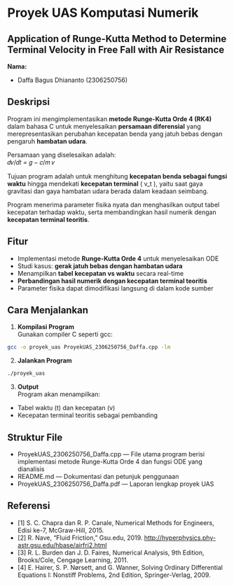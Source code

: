 # Proyek UAS Komputasi Numerik

## Application of Runge-Kutta Method to Determine Terminal Velocity in Free Fall with Air Resistance

**Nama:**  
- Daffa Bagus Dhiananto (2306250756)

## Deskripsi

Program ini mengimplementasikan **metode Runge-Kutta Orde 4 (RK4)** dalam bahasa C untuk menyelesaikan **persamaan diferensial** yang merepresentasikan perubahan kecepatan benda yang jatuh bebas dengan pengaruh **hambatan udara**.  

Persamaan yang diselesaikan adalah:  
𝑑𝑣/𝑑𝑡 = 𝑔 − 𝑐/𝑚 𝑣

Tujuan program adalah untuk menghitung **kecepatan benda sebagai fungsi waktu** hingga mendekati **kecepatan terminal** \( v_t \), yaitu saat gaya gravitasi dan gaya hambatan udara berada dalam keadaan seimbang.  

Program menerima parameter fisika nyata dan menghasilkan output tabel kecepatan terhadap waktu, serta membandingkan hasil numerik dengan **kecepatan terminal teoritis**.

## Fitur

- Implementasi metode **Runge-Kutta Orde 4** untuk menyelesaikan ODE
- Studi kasus: **gerak jatuh bebas dengan hambatan udara**
- Menampilkan **tabel kecepatan vs waktu** secara real-time
- **Perbandingan hasil numerik dengan kecepatan terminal teoritis**
- Parameter fisika dapat dimodifikasi langsung di dalam kode sumber

## Cara Menjalankan

1. **Kompilasi Program**   
Gunakan compiler C seperti gcc:
```bash
gcc -o proyek_uas ProyekUAS_2306250756_Daffa.cpp -lm
```

2. **Jalankan Program**
```bash
./proyek_uas
```

3. **Output**   
Program akan menampilkan:
- Tabel waktu (t) dan kecepatan (v)
- Kecepatan terminal teoritis sebagai pembanding

## Struktur File
- ProyekUAS_2306250756_Daffa.cpp — File utama program berisi implementasi metode Runge-Kutta Orde 4 dan fungsi ODE yang dianalisis
- README.md — Dokumentasi dan petunjuk penggunaan
- ProyekUAS_2306250756_Daffa.pdf — Laporan lengkap proyek UAS

## Referensi
- [1] S. C. Chapra dan R. P. Canale, Numerical Methods for Engineers, Edisi ke-7, McGraw-Hill, 2015.
- [2] R. Nave, “Fluid Friction,” Gsu.edu, 2019. http://hyperphysics.phy-astr.gsu.edu/hbase/airfri2.html
- [3] R. L. Burden dan J. D. Faires, Numerical Analysis, 9th Edition, Brooks/Cole, Cengage Learning, 2011.
- [4] E. Hairer, S. P. Nørsett, and G. Wanner, Solving Ordinary Differential Equations I: Nonstiff Problems, 2nd Edition, Springer-Verlag, 2009.

